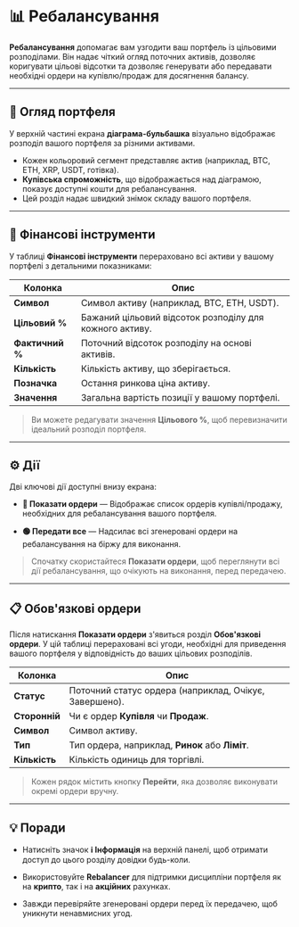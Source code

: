 # 📊 Ребалансування

**Ребалансування** допомагає вам узгодити ваш портфель із цільовими розподілами. Він надає чіткий огляд поточних активів, дозволяє коригувати цільові відсотки та дозволяє генерувати або передавати необхідні ордери на купівлю/продаж для досягнення балансу.

---

## 💼 Огляд портфеля

У верхній частині екрана **діаграма-бульбашка** візуально відображає розподіл вашого портфеля за різними активами.

- Кожен кольоровий сегмент представляє актив (наприклад, BTC, ETH, XRP, USDT, готівка).
- **Купівська спроможність**, що відображається над діаграмою, показує доступні кошти для ребалансування.
- Цей розділ надає швидкий знімок складу вашого портфеля.

---

## 🧾 Фінансові інструменти

У таблиці **Фінансові інструменти** перераховано всі активи у вашому портфелі з детальними показниками:

| Колонка | Опис |
|--------|------------|
| **Символ** | Символ активу (наприклад, BTC, ETH, USDT). |
| **Цільовий %** | Бажаний цільовий відсоток розподілу для кожного активу. |
| **Фактичний %** | Поточний відсоток розподілу на основі активів. |
| **Кількість** | Кількість активу, що зберігається. |
| **Позначка** | Остання ринкова ціна активу. |
| **Значення** | Загальна вартість позиції у вашому портфелі. |

> Ви можете редагувати значення **Цільового %**, щоб перевизначити ідеальний розподіл портфеля.

---

## ⚙️ Дії

Дві ключові дії доступні внизу екрана:

- **🔴 Показати ордери** — Відображає список ордерів купівлі/продажу, необхідних для ребалансування вашого портфеля.

- **🟢 Передати все** — Надсилає всі згенеровані ордери на ребалансування на біржу для виконання.

> Спочатку скористайтеся **Показати ордери**, щоб переглянути всі дії ребалансування, що очікують на виконання, перед передачею.

---

## 📋 Обов'язкові ордери

Після натискання **Показати ордери** з'явиться розділ **Обов'язкові ордери**. У цій таблиці перераховані всі угоди, необхідні для приведення вашого портфеля у відповідність до ваших цільових розподілів.

| Колонка | Опис |
|--------|-------------|
| **Статус** | Поточний статус ордера (наприклад, Очікує, Завершено). |
| **Сторонній** | Чи є ордер **Купівля** чи **Продаж**. |
| **Символ** | Символ активу. |
| **Тип** | Тип ордера, наприклад, **Ринок** або **Ліміт**. |
| **Кількість** | Кількість одиниць для торгівлі. |

> Кожен рядок містить кнопку **Перейти**, яка дозволяє виконувати окремі ордери вручну.

---

## 💡 Поради

- Натисніть значок **ℹ️ Інформація** на верхній панелі, щоб отримати доступ до цього розділу довідки будь-коли.

- Використовуйте **Rebalancer** для підтримки дисципліни портфеля як на **крипто**, так і на **акційних** рахунках.
- Завжди перевіряйте згенеровані ордери перед їх передачею, щоб уникнути ненавмисних угод.
